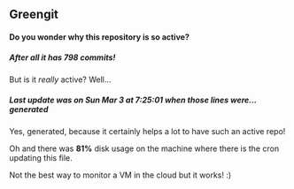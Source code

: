 ## Greengit

#### Do you wonder why this repository is so active?

##### After all it has 798 commits!

But is it *really* active? Well...

##### Last update was on Sun Mar 3 at 7:25:01 when those lines were... generated

Yes, generated, because it certainly helps a lot to have such an active repo!

Oh and there was **81%** disk usage on the machine
where there is the cron updating this file.

Not the best way to monitor a VM in the cloud but it works! :)
